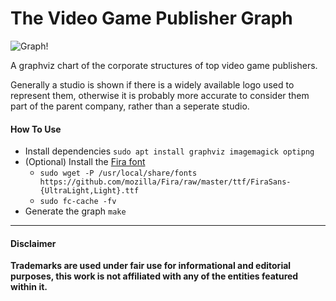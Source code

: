 # The Video Game Publisher Graph

![Graph!](https://github.com/badcf00d/video-game-publishers-graphviz/releases/latest/download/publishers.png)

A graphviz chart of the corporate structures of top video game publishers.

Generally a studio is shown if there is a widely available logo used to represent them, otherwise it is probably more accurate to consider them part of the parent company, rather than a seperate studio.

#### How To Use
 - Install dependencies `sudo apt install graphviz imagemagick optipng`
 - (Optional) Install the [Fira font](https://github.com/mozilla/Fira)
   - `sudo wget -P /usr/local/share/fonts https://github.com/mozilla/Fira/raw/master/ttf/FiraSans-{UltraLight,Light}.ttf`
   - `sudo fc-cache -fv`
 - Generate the graph `make`

---

#### Disclaimer
**Trademarks are used under fair use for informational and editorial purposes, this work is not affiliated with any of the entities featured within it.**
